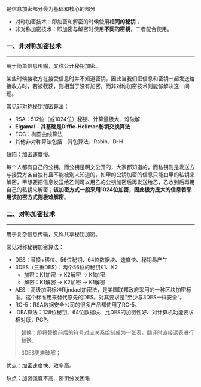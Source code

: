 是信息加密部分最为基础和核心的部分

- 对称加密技术：即加密和解密的时候使用**相同的秘钥**；
- 非对称加密技术：即加密与解密时使用**不同的密钥**，二者配合使用。



### 一、非对称加密技术

---

用于简单信息传输，又称公开秘钥加密。

某些时候接收方在接受信息时并不知道密钥，因此当我们把信息和密钥一起发送给接收方时，若被截获，则相当于没有加密，而非对称加密技术则能够解决这一问题。

常见非对称秘钥加密算法：

- RSA：512位（或1024位）秘钥、计算量极大、难破解
- **Elgamal：其基础是Diffie-Hellman秘钥交换算法**
- ECC：椭圆曲线算法
- 其他非对称算法包括：背包算法、Rabin、D-H

缺陷：加密速度慢。

每个人都有自己的公钥，而公钥是明文公开的，大家都知道的，而私钥则是发送方与接受方各自独有且不能被别人知道的，如甲的公钥加密的信息只能由甲的私钥来解密，甲想要把信息发送给乙则可以用乙的公钥加密后再发送给乙，乙收到后再用自己的私钥来解密；**该加密方式一般采用1024位加密，因此极为庞大的信息若采用该加密方式则极难解密**。



### 二、对称加密技术

---

用于复杂信息传输，又称共享秘钥加密。

常见对称秘钥加密算法：

- DES：替换+移位、56位秘钥、64位数据块、速度快、秘钥易产生
- 3DES（三重DES）：两个56位的秘钥K1、K2
  - 加密：K1加密 -> K2解密 -> K1加密
  - 解密：K1解密 -> K2加密 -> K1解密
- AES：高级加密标准Rijndael加密法，是美国联邦政府采用的一种区块加密标准。这个标准用来替代原先的DES。对其要求是”至少与3DES一样安全“。
- RC-5：RSA数据安全公司的很多产品都使用了RC-5。
- IDEA算法：128位秘钥、64位数据块、比DES的加密性好、对计算机功能要求相对低，PGP。

> 替换：即将替换前后的符号对应关系绘制成为一张表，翻译时直接读表进行替换。
>
> 3DES更难破解；

优点：加密速度快、效率高。

缺点：加密强度不高、密钥分发困难